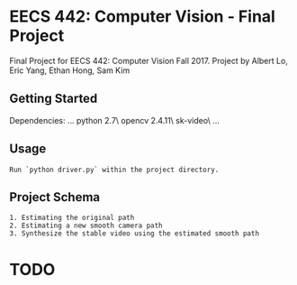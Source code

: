 # EECS 442: Computer Vision - Final Project
Final Project for EECS 442: Computer Vision Fall 2017. Project by Albert Lo, Eric Yang, Ethan Hong, Sam Kim

## Getting Started
Dependencies:
...
python 2.7\\
opencv 2.4.11\\
sk-video\\
...
## Usage
	Run `python driver.py` within the project directory.

## Project Schema
    1. Estimating the original path
    2. Estimating a new smooth camera path
    3. Synthesize the stable video using the estimated smooth path

# TODO
